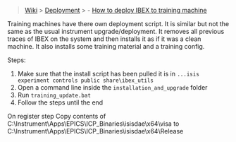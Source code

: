 > [Wiki](Home) > [Deployment](Deployment) > - [How to deploy IBEX to training machine](IBEX-Deployment-on-Training-machine)

Training machines have there own deployment script. It is similar but not the same as the usual instrument upgrade/deployment. It removes all previous traces of IBEX on the system and then installs it as if it was a clean machine. It also installs some training material and a training config.

Steps:

1. Make sure that the install script has been pulled it is in `...isis experiment controls public share\ibex_utils`
1. Open a command line inside the `installation_and_upgrade` folder
1. Run `training_update.bat`
1. Follow the steps until the end

On register step
Copy contents of C:\Instrument\Apps\EPICS\ICP_Binaries\isisdae\x64\visa to C:\Instrument\Apps\EPICS\ICP_Binaries\isisdae\x64\Release


